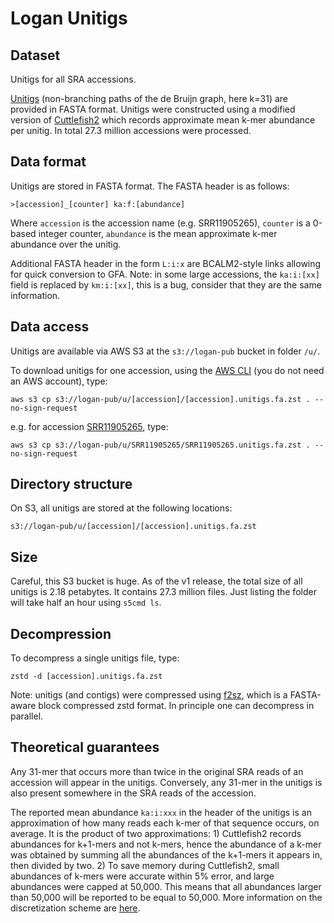 # Logan Unitigs

## Dataset

Unitigs for all SRA accessions. 

[Unitigs](https://github.com/GATB/bcalm/blob/master/bidirected-graphs-in-bcalm2/bidirected-graphs-in-bcalm2.md#unitigs-and-compaction) (non-branching paths of the de Bruijn graph, here k=31) are provided in FASTA format. Unitigs were constructed using a modified version of [Cuttlefish2](https://github.com/rchikhi/cuttlefish/) which records approximate mean k-mer abundance per unitig. In total 27.3 million accessions were processed.

## Data format

Unitigs are stored in FASTA format. The FASTA header is as follows:

    >[accession]_[counter] ka:f:[abundance]

Where `accession` is the accession name (e.g. SRR11905265), `counter` is a 0-based integer counter, `abundance` is the mean approximate k-mer abundance over the unitig.

Additional FASTA header in the form `L:i:x` are BCALM2-style links allowing for quick conversion to GFA. Note: in some large accessions, the `ka:i:[xx]` field is replaced by `km:i:[xx]`, this is a bug, consider that they are the same information.

## Data access

Unitigs are available via AWS S3 at the `s3://logan-pub` bucket in folder `/u/`.

To download unitigs for one accession, using the [AWS CLI](https://aws.amazon.com/cli/) (you do not need an AWS account), type:
    
    aws s3 cp s3://logan-pub/u/[accession]/[accession].unitigs.fa.zst . --no-sign-request

e.g. for accession [SRR11905265](https://www.ncbi.nlm.nih.gov/sra/?term=SRR11905265), type:

    aws s3 cp s3://logan-pub/u/SRR11905265/SRR11905265.unitigs.fa.zst . --no-sign-request

## Directory structure

On S3, all unitigs are stored at the following locations:

    s3://logan-pub/u/[accession]/[accession].unitigs.fa.zst

## Size

Careful, this S3 bucket is huge. As of the v1 release, the total size of all unitigs is 2.18 petabytes. It contains 27.3 million files. Just listing the folder will take half an hour using `s5cmd ls`.

## Decompression

To decompress a single unitigs file, type:

    zstd -d [accession].unitigs.fa.zst

Note: unitigs (and contigs) were compressed using [f2sz](https://github.com/asl/f2sz), which is a FASTA-aware block compressed zstd format. In principle one can decompress in parallel.

## Theoretical guarantees

Any 31-mer that occurs more than twice in the original SRA reads of an accession will appear in the unitigs. Conversely, any 31-mer in the unitigs is also present somewhere in the SRA reads of the accession. 

The reported mean abundance `ka:i:xxx` in the header of the unitigs is an approximation of how many reads each k-mer of that sequence occurs, on average. It is the product of two approximations: 1) Cuttlefish2 records abundances for k+1-mers and not k-mers, hence the abundance of a k-mer was obtained by summing all the abundances of the k+1-mers it appears in, then divided by two. 2) To save memory during Cuttlefish2, small abundances of k-mers were accurate within 5% error, and large abundances were capped at 50,000. This means that all abundances larger than 50,000 will be reported to be equal to 50,000. More information on the discretization scheme are [here](https://github.com/GATB/gatb-core/blob/b1a27642f873904838bef1b7d9224acdfb0c78fa/gatb-core/src/gatb/tools/collections/impl/MapMPHF.hpp#L84).
